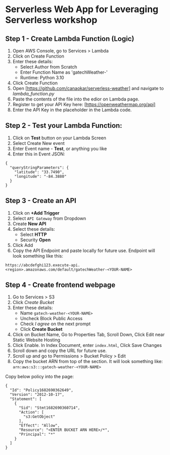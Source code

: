 # Serverless Web App for Leveraging Serverless workshop

## Step 1 - Create Lambda Function (Logic)

1. Open AWS Console, go to Services > Lambda
2. Click on Create Function
3. Enter these details:
    - Select Author from Scratch
    - Enter Function Name as 'gatechWeather-<YOUR-NAME>'
    - Runtime: Python 3.10
4. Click Create Function
5. Open [https://github.com/canaokar/serverless-weather] and navigate to *lambda_function.py*
6. Paste the contents of the file into the edior on Lambda page.
7. Register to get your API Key here: [https://openweathermap.org/api]
8. Enter the API Key in the placeholder in the Lambda code.

## Step 2 - Test your Lambda Function:

1. Click on **Test** button on your Lambda Screen
2. Select Create New event
3. Enter Event name - **Test**, or anything you like
4. Enter this in Event JSON:
```
{
  "queryStringParameters": {
    "latitude": "33.7490",
    "longitude": "-84.3880"
  }
}
```

## Step 3 - Create an API

1. Click on **+Add Trigger**
2. Select `API Gateway` from Dropdown
3. Create **New API**
4. Select these details:
    - Select **HTTP**
    - Security **Open**
5. Click Add
6. Copy the API Endpoint and paste locally for future use.
Endpoint will look something like this:
```
https://abcdefghi123.execute-api.<region>.amazonaws.com/default/gatechWeather-<YOUR-NAME>
```

## Step 4 - Create frontend webpage
    
1. Go to Services > S3
2. Click *Create Bucket*
3. Enter these details:
    - Name `gatech-weather-<YOUR-NAME>`
    - Uncheck Block Public Access
    - Check *I agree* on the next prompt
    - Click **Create Bucket**
4. Click on Bucket Name, Go to Properties Tab, Scroll Down, Click Edit near Static Website Hosting
5. Click Enable. In Index Document, enter `index.html`, Click Save Changes
6. Scroll down and copy the URL for future use.
7. Scroll up and go to Permissions > Bucket Policy > Edit
8. Copy the bucket ARN from top of the section. It will look something like:
`arn:aws:s3:::gatech-weather-<YOUR-NAME>`

Copy below policy into the page:
```
{
  "Id": "Policy1682690362649",
  "Version": "2012-10-17",
  "Statement": [
    {
      "Sid": "Stmt1682690360714",
      "Action": [
        "s3:GetObject"
      ],
      "Effect": "Allow",
      "Resource": "<ENTER BUCKET ARN HERE>/*",
      "Principal": "*"
    }
  ]
}
```
